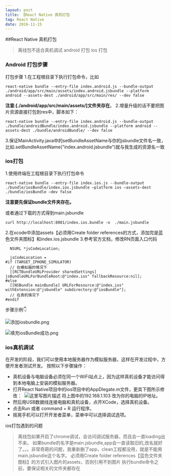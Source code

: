 ```yaml
---
layout: post
title: 【React Native 真机打包
tag: React Native
date: 2016-11-15
---
```


##React Native 真机打包
> 离线包不适合真机调试
> android 打包
> ios 打包


### Android 打包步骤 
打包步骤
1.在工程根目录下执行打包命令，比如
```
react-native bundle --entry-file index.android.js --bundle-output ./android/app/src/main/assets/index.android.jsbundle --platform android --assets-dest ./android/app/src/main/res/ --dev false
```
**注意:[./android/app/src/main/assets/]文件夹存在**。
2.增量升级的话不要把图片资源直接打包到res中，脚本如下：
```
react-native bundle --entry-file index.android.js --bundle-output ./bundle/androidBundle/index.android.jsbundle --platform android --assets-dest ./bundle/androidBundle/ --dev false
```
3.保证MainActivity.java中的setBundleAssetName与你的jsbundle文件名一致，比如.setBundleAssetName("index.android.jsbundle")就与我生成的资源名一致
 

### ios打包

1.使用终端在工程根目录下执行打包命令
``` 
react-native bundle --entry-file index.ios.js --bundle-output ./bundle/iosBundle/index.ios.jsbundle –platform ios –assets-dest ./bundle/iosBundle –dev false
```
**注意要先保证bundle文件夹存在。**

或者通过下载的方式得到main.jsbundle
 ```
curl http://localhost:8081/index.ios.bundle -o  ./main.jsbundle
```
2.在xcode中添加assets【必须用Create folder references的方式，添加完是蓝色文件夹图标】和index.ios.jsbundle
3.参考官方文档，修改RN页面入口代码

``` object-c
  NSURL *jsCodeLocation;

  jsCodeLocation =
#if (TARGET_IPHONE_SIMULATOR)
  // 在模拟器的情况下
  [[RCTBundleURLProvider sharedSettings] jsBundleURLForBundleRoot:@"index.ios" fallbackResource:nil];
#else
  [[NSBundle mainBundle] URLForResource:@"index.ios" withExtension:@"jsbundle" subdirectory:@"iosBundle"];
  // 在真机情况下
#endif  
```
步骤示例👇

![添加iosbundle.png](http://upload-images.jianshu.io/upload_images/1091358-af7bec1b8ff65a1e.png?imageMogr2/auto-orient/strip%7CimageView2/2/w/1240)



![填充iosBundle成功.png](http://upload-images.jianshu.io/upload_images/1091358-cfa1b1d7807fa4b9.png?imageMogr2/auto-orient/strip%7CimageView2/2/w/1240)


### ios真机调试

在开发的阶段，我们可以使用本地服务器作为模拟服务器，这样在开发过程中，方便开发者测试开发。
按照以下步骤操作：
*  真机设备与电脑设备必须在同一个WiFi站点上，因为这样真机设备才能访问得到本地电脑上安装的模拟服务器。
*  打开React Native项目中的ios项目中的AppDlegate.m文件，更具下图所示修改：
 ![这里写图片描述](http://upload-images.jianshu.io/upload_images/1091358-75315ab50dd7b939?imageMogr2/auto-orient/strip%7CimageView2/2/w/1240)
将上图中的192.168.1.103 改为你的电脑的IP地址。 
* 然后用USB数据线连接电脑和真机设备，点开XCode，选择真机设备。 
* 点击Run 或者 command + R 运行程序。 
* 摇晃手机可以打开开发者菜单，菜单中可以选择调试选项。

ios打包遇到的问题
>离线包如果开启了chrome调试，会访问调试服务器，而且会一直loading出不来。
如果bundle的名字是main.jsbundle,app会一直读取旧的,改名就好了。。。非常奇葩的问题，我重新删了app，clean工程都没用，就是不能用main.jsbundle这个名字。
必须用Create folder references【蓝色文件夹图标】的方式引入图片的assets，否则引用不到图片
执行bundle命令之前，要保证相关的文件夹都存在
